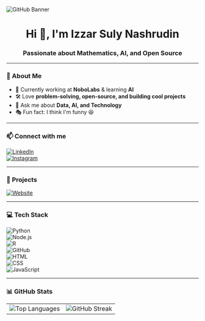 ![GitHub Banner](https://your-image-link.com)

<h1 align="center">Hi 👋, I'm Izzar Suly Nashrudin</h1>
<h3 align="center">Passionate about Mathematics, AI, and Open Source</h3>

---

### 🔹 About Me  
- 🚀 Currently working at **NoboLabs** & learning **AI**  
- 🛠️ Love **problem-solving, open-source, and building cool projects**  
- 💬 Ask me about **Data, AI, and Technology**  
- 🎭 Fun fact: I think I'm funny 😆  

---

### 📫 Connect with me  
[![LinkedIn](https://img.shields.io/badge/LinkedIn-0A66C2?style=for-the-badge&logo=linkedin&logoColor=white)](https://linkedin.com/in/izzar-suly-nashrudin)  
[![Instagram](https://img.shields.io/badge/Instagram-E4405F?style=for-the-badge&logo=instagram&logoColor=white)](https://instagram.com/ave.zoor)  

---

### 🚀 Projects  
[![Website](https://img.shields.io/badge/Website-000000?style=for-the-badge&logo=google-chrome&logoColor=white)](https://yourwebsite.com)  

---

### 💻 Tech Stack  
![Python](https://img.shields.io/badge/Python-3776AB?style=for-the-badge&logo=python&logoColor=white)  
![Node.js](https://img.shields.io/badge/Node.js-339933?style=for-the-badge&logo=nodedotjs&logoColor=white)  
![R](https://img.shields.io/badge/R-276DC3?style=for-the-badge&logo=r&logoColor=white)  
![GitHub](https://img.shields.io/badge/GitHub-181717?style=for-the-badge&logo=github&logoColor=white)  
![HTML](https://img.shields.io/badge/HTML-E34F26?style=for-the-badge&logo=html5&logoColor=white)  
![CSS](https://img.shields.io/badge/CSS-1572B6?style=for-the-badge&logo=css3&logoColor=white)  
![JavaScript](https://img.shields.io/badge/JavaScript-F7DF1E?style=for-the-badge&logo=javascript&logoColor=black)  

---

### 📊 GitHub Stats  
<table>
  <tr>
    <td>
      <img src="https://github-readme-stats.vercel.app/api/top-langs?username=avezoor&show_icons=true&locale=en&layout=compact" alt="Top Languages" />
    </td>
    <td>
      <img src="https://github-readme-streak-stats.herokuapp.com/?user=avezoor&" alt="GitHub Streak" />
    </td>
  </tr>
</table>
